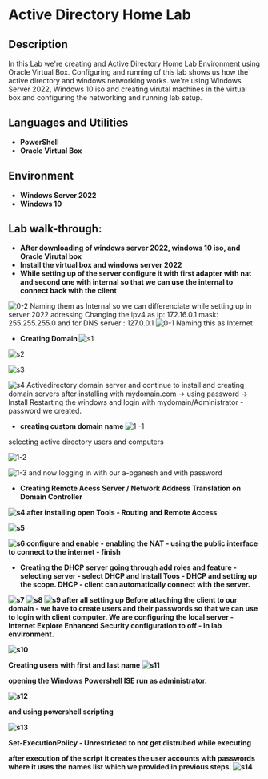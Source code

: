 <h1> Active Directory Home Lab </h1>

<h2>Description</h2>
 In this Lab we're creating and Active Directory Home Lab Environment using Oracle Virtual Box. Configuring and running of this lab shows us how the active directory and windows networking works.
 we're using Windows Server 2022, Windows 10 iso  and creating virutal machines in the virtual box and configuring the networking and running lab setup.
<br />


<h2>Languages and Utilities</h2>

- <b>PowerShell </b> 
- <b> Oracle Virtual Box </b>

<h2>Environment</h2>

- <b> Windows Server 2022 </b>
- <b> Windows 10 </b> 

<h2>Lab walk-through:</h2>

- <b> After downloading of windows server 2022, windows 10 iso, and Oracle Virutal box</b>
- <b> Install the virtual box and windows server 2022</b>
- <b> While setting up of the server configure it with first adapter with nat and second one with internal so   that we can use the internal to connect back with the client</b>

![0-2](https://github.com/GiridharNaagar/Active-Directory-Home-Lab-/assets/114043681/30a92db6-34a1-4166-9c56-db7f7dbd3f3b)
 Naming them as Internal     so we can differenciate while setting up in server 2022 adressing
  Changing the ipv4 as ip: 172.16.0.1
                       mask: 255.255.255.0
                       and for DNS server : 127.0.0.1
![0-1](https://github.com/GiridharNaagar/Active-Directory-Home-Lab-/assets/114043681/d0c31db8-e40c-4659-bfeb-244c544f16a7)
 Naming this as Internet 
 
 - <b> Creating Domain </b>
![s1](https://github.com/GiridharNaagar/Active-Directory-Home-Lab-/assets/114043681/30dc70f6-d413-4d8d-a68a-286f3a277a4e)

![s2](https://github.com/GiridharNaagar/Active-Directory-Home-Lab-/assets/114043681/36b60056-461c-4f40-86ab-c3d14c0f597b)

![s3](https://github.com/GiridharNaagar/Active-Directory-Home-Lab-/assets/114043681/e86b0b96-ae63-49da-98c0-237eaaa9ca18)

![s4](https://github.com/GiridharNaagar/Active-Directory-Home-Lab-/assets/114043681/46eb37fa-0614-4af3-981a-323b521da325)
Activedirectory domain server and continue to install
and creating domain servers after installing with mydomain.com -> using password -> Install
Restarting the windows and login with mydomain/Administrator - password we created.

- <b>creating custom domain name </b>
![1 -1 ](https://github.com/GiridharNaagar/Active-Directory-Home-Lab-/assets/114043681/d11db61b-5524-4696-983a-8b3b75f802cc)

selecting active directory users and computers

![1-2](https://github.com/GiridharNaagar/Active-Directory-Home-Lab-/assets/114043681/ac2f412a-c9fe-4ee8-9a82-9c79f2f70511)

![1-3](https://github.com/GiridharNaagar/Active-Directory-Home-Lab-/assets/114043681/d176cfc7-620e-4669-b720-5d3da974e92d)
and now logging in with our a-pganesh and with password 

- <b> Creating Remote Acess Server / Network Address Translation on Domain Controller

![s4](https://github.com/GiridharNaagar/Active-Directory-Home-Lab-/assets/114043681/59fd7d36-7b06-4dba-9099-215d82a22ca8)
after installing open Tools - Routing and Remote Access

![s5](https://github.com/GiridharNaagar/Active-Directory-Home-Lab-/assets/114043681/f626cf8e-cbde-4cd6-b726-2f26978f6753)

![s6](https://github.com/GiridharNaagar/Active-Directory-Home-Lab-/assets/114043681/1f2d3e3b-374f-4885-997d-6e71c94c484e)
configure and enable - enabling the NAT - using the public interface to connect to the internet - finish

- <b> Creating the DHCP server </b>
going through add roles and feature - selecting server - select DHCP and Install
Toos - DHCP and setting up the scope.
DHCP - client can automatically connect with the server.

![s7](https://github.com/GiridharNaagar/Active-Directory-Home-Lab-/assets/114043681/c926267e-4a53-494f-bc55-52f196e5ec22)
![s8](https://github.com/GiridharNaagar/Active-Directory-Home-Lab-/assets/114043681/45755db7-fa1b-4036-8beb-7d03dc5e4265)
![s9](https://github.com/GiridharNaagar/Active-Directory-Home-Lab-/assets/114043681/8a5b0912-9b34-4632-bb29-efc11a2d12e8)
after all setting up
Before attaching the client to our domain - we have to create users and their passwords so that we can use to login with client computer.
We are configuring the local server - Internet Explore Enhanced Security configuration to off - In lab environment.

![s10](https://github.com/GiridharNaagar/Active-Directory-Home-Lab-/assets/114043681/dfd06145-5cd9-46b8-b8a6-f2d90dc1b0e2)

Creating users with first and last name 
![s11](https://github.com/GiridharNaagar/Active-Directory-Home-Lab-/assets/114043681/7feb5f75-99e5-45df-b8ea-fb0dcedea3be)

opening the Windows Powershell ISE run as administrator.

![s12](https://github.com/GiridharNaagar/Active-Directory-Home-Lab-/assets/114043681/1dae505c-007a-436f-9b3a-a6bc52059228)

and using powershell scripting 

![s13](https://github.com/GiridharNaagar/Active-Directory-Home-Lab-/assets/114043681/d76deabd-86ca-4b5c-950c-739579c4c3cb)

Set-ExecutionPolicy - Unrestricted to not get distrubed while executing

after execution of the script it creates the user accounts with passwords where it uses the names list which we provided in previous steps.
![s14](https://github.com/GiridharNaagar/Active-Directory-Home-Lab-/assets/114043681/6ca995df-d0a8-4861-8732-be605fe61fc8)








 

